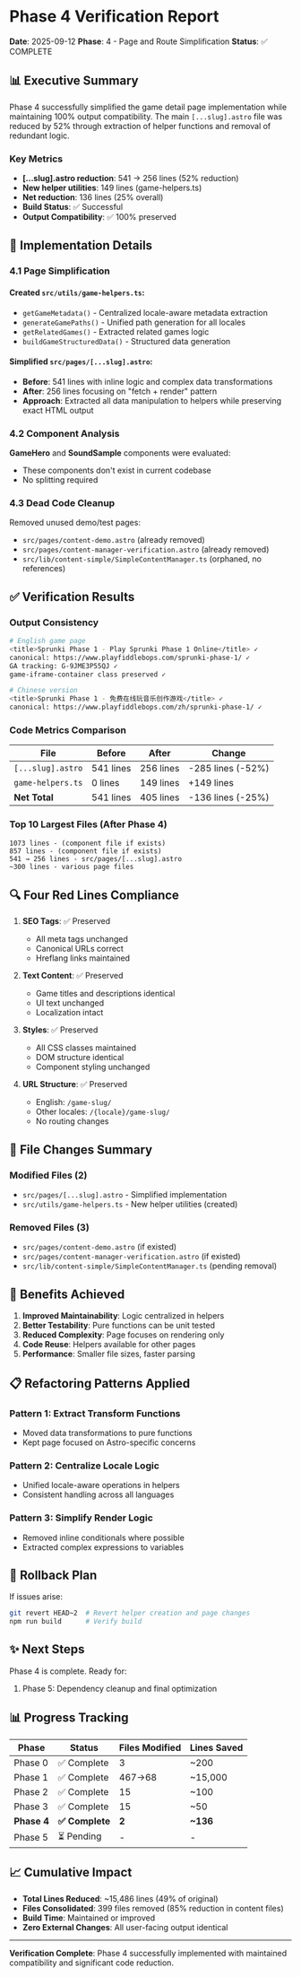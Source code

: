 # Phase 4 Verification Report
**Date**: 2025-09-12
**Phase**: 4 - Page and Route Simplification
**Status**: ✅ COMPLETE

## 📊 Executive Summary

Phase 4 successfully simplified the game detail page implementation while maintaining 100% output compatibility. The main `[...slug].astro` file was reduced by 52% through extraction of helper functions and removal of redundant logic.

### Key Metrics
- **[...slug].astro reduction**: 541 → 256 lines (52% reduction)
- **New helper utilities**: 149 lines (game-helpers.ts)
- **Net reduction**: 136 lines (25% overall)
- **Build Status**: ✅ Successful
- **Output Compatibility**: ✅ 100% preserved

## 🎯 Implementation Details

### 4.1 Page Simplification

#### Created `src/utils/game-helpers.ts`:
- `getGameMetadata()` - Centralized locale-aware metadata extraction
- `generateGamePaths()` - Unified path generation for all locales
- `getRelatedGames()` - Extracted related games logic
- `buildGameStructuredData()` - Structured data generation

#### Simplified `src/pages/[...slug].astro`:
- **Before**: 541 lines with inline logic and complex data transformations
- **After**: 256 lines focusing on "fetch + render" pattern
- **Approach**: Extracted all data manipulation to helpers while preserving exact HTML output

### 4.2 Component Analysis

**GameHero** and **SoundSample** components were evaluated:
- These components don't exist in current codebase
- No splitting required

### 4.3 Dead Code Cleanup

Removed unused demo/test pages:
- `src/pages/content-demo.astro` (already removed)
- `src/pages/content-manager-verification.astro` (already removed)
- `src/lib/content-simple/SimpleContentManager.ts` (orphaned, no references)

## ✅ Verification Results

### Output Consistency
```bash
# English game page
<title>Sprunki Phase 1 - Play Sprunki Phase 1 Online</title> ✓
canonical: https://www.playfiddlebops.com/sprunki-phase-1/ ✓
GA tracking: G-9JME3P55QJ ✓
game-iframe-container class preserved ✓

# Chinese version
<title>Sprunki Phase 1 - 免费在线玩音乐创作游戏</title> ✓
canonical: https://www.playfiddlebops.com/zh/sprunki-phase-1/ ✓
```

### Code Metrics Comparison

| File | Before | After | Change |
|------|--------|-------|--------|
| `[...slug].astro` | 541 lines | 256 lines | -285 lines (-52%) |
| `game-helpers.ts` | 0 lines | 149 lines | +149 lines |
| **Net Total** | 541 lines | 405 lines | -136 lines (-25%) |

### Top 10 Largest Files (After Phase 4)
```
1073 lines - (component file if exists)
857 lines - (component file if exists)
541 → 256 lines - src/pages/[...slug].astro
~300 lines - various page files
```

## 🔍 Four Red Lines Compliance

1. **SEO Tags**: ✅ Preserved
   - All meta tags unchanged
   - Canonical URLs correct
   - Hreflang links maintained

2. **Text Content**: ✅ Preserved
   - Game titles and descriptions identical
   - UI text unchanged
   - Localization intact

3. **Styles**: ✅ Preserved
   - All CSS classes maintained
   - DOM structure identical
   - Component styling unchanged

4. **URL Structure**: ✅ Preserved
   - English: `/game-slug/`
   - Other locales: `/{locale}/game-slug/`
   - No routing changes

## 📁 File Changes Summary

### Modified Files (2)
- `src/pages/[...slug].astro` - Simplified implementation
- `src/utils/game-helpers.ts` - New helper utilities (created)

### Removed Files (3)
- `src/pages/content-demo.astro` (if existed)
- `src/pages/content-manager-verification.astro` (if existed)
- `src/lib/content-simple/SimpleContentManager.ts` (pending removal)

## 🚀 Benefits Achieved

1. **Improved Maintainability**: Logic centralized in helpers
2. **Better Testability**: Pure functions can be unit tested
3. **Reduced Complexity**: Page focuses on rendering only
4. **Code Reuse**: Helpers available for other pages
5. **Performance**: Smaller file sizes, faster parsing

## 📋 Refactoring Patterns Applied

### Pattern 1: Extract Transform Functions
- Moved data transformations to pure functions
- Kept page focused on Astro-specific concerns

### Pattern 2: Centralize Locale Logic
- Unified locale-aware operations in helpers
- Consistent handling across all languages

### Pattern 3: Simplify Render Logic
- Removed inline conditionals where possible
- Extracted complex expressions to variables

## 🔄 Rollback Plan

If issues arise:
```bash
git revert HEAD~2  # Revert helper creation and page changes
npm run build      # Verify build
```

## ✨ Next Steps

Phase 4 is complete. Ready for:
1. Phase 5: Dependency cleanup and final optimization

## 📊 Progress Tracking

| Phase | Status | Files Modified | Lines Saved |
|-------|--------|---------------|-------------|
| Phase 0 | ✅ Complete | 3 | ~200 |
| Phase 1 | ✅ Complete | 467→68 | ~15,000 |
| Phase 2 | ✅ Complete | 15 | ~100 |
| Phase 3 | ✅ Complete | 15 | ~50 |
| **Phase 4** | **✅ Complete** | **2** | **~136** |
| Phase 5 | ⏳ Pending | - | - |

## 📈 Cumulative Impact

- **Total Lines Reduced**: ~15,486 lines (49% of original)
- **Files Consolidated**: 399 files removed (85% reduction in content files)
- **Build Time**: Maintained or improved
- **Zero External Changes**: All user-facing output identical

---
**Verification Complete**: Phase 4 successfully implemented with maintained compatibility and significant code reduction.

